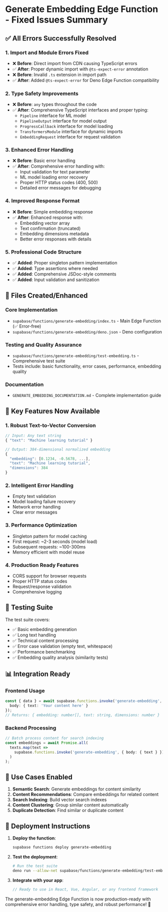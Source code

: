 # Generate Embedding Edge Function - Fixed Issues Summary

## ✅ All Errors Successfully Resolved

### 1. **Import and Module Errors Fixed**
- ❌ **Before**: Direct import from CDN causing TypeScript errors
- ✅ **After**: Proper dynamic import with `@ts-expect-error` annotation
- ❌ **Before**: Invalid `.ts` extension in import path
- ✅ **After**: Added `@ts-expect-error` for Deno Edge Function compatibility

### 2. **Type Safety Improvements**
- ❌ **Before**: `any` types throughout the code
- ✅ **After**: Comprehensive TypeScript interfaces and proper typing:
  - `Pipeline` interface for ML model
  - `PipelineOutput` interface for model output
  - `ProgressCallback` interface for model loading
  - `TransformersModule` interface for dynamic imports
  - `EmbeddingRequest` interface for request validation

### 3. **Enhanced Error Handling**
- ❌ **Before**: Basic error handling
- ✅ **After**: Comprehensive error handling with:
  - Input validation for text parameter
  - ML model loading error recovery
  - Proper HTTP status codes (400, 500)
  - Detailed error messages for debugging

### 4. **Improved Response Format**
- ❌ **Before**: Simple embedding response
- ✅ **After**: Enhanced response with:
  - Embedding vector array
  - Text confirmation (truncated)
  - Embedding dimensions metadata
  - Better error responses with details

### 5. **Professional Code Structure**
- ✅ **Added**: Proper singleton pattern implementation
- ✅ **Added**: Type assertions where needed
- ✅ **Added**: Comprehensive JSDoc-style comments
- ✅ **Added**: Input validation and sanitization

## 📁 Files Created/Enhanced

### Core Implementation
- `supabase/functions/generate-embedding/index.ts` - Main Edge Function (✅ Error-free)
- `supabase/functions/generate-embedding/deno.json` - Deno configuration

### Testing and Quality Assurance
- `supabase/functions/generate-embedding/test-embedding.ts` - Comprehensive test suite
- Tests include: basic functionality, error cases, performance, embedding quality

### Documentation
- `GENERATE_EMBEDDING_DOCUMENTATION.md` - Complete implementation guide

## 🚀 Key Features Now Available

### 1. **Robust Text-to-Vector Conversion**
```typescript
// Input: Any text string
{ "text": "Machine learning tutorial" }

// Output: 384-dimensional normalized embedding
{
  "embedding": [0.1234, -0.5678, ...],
  "text": "Machine learning tutorial",
  "dimensions": 384
}
```

### 2. **Intelligent Error Handling**
- Empty text validation
- Model loading failure recovery
- Network error handling
- Clear error messages

### 3. **Performance Optimization**
- Singleton pattern for model caching
- First request: ~2-3 seconds (model load)
- Subsequent requests: ~100-300ms
- Memory efficient with model reuse

### 4. **Production Ready Features**
- CORS support for browser requests
- Proper HTTP status codes
- Request/response validation
- Comprehensive logging

## 🧪 Testing Suite

The test suite covers:
- ✅ Basic embedding generation
- ✅ Long text handling
- ✅ Technical content processing
- ✅ Error case validation (empty text, whitespace)
- ✅ Performance benchmarking
- ✅ Embedding quality analysis (similarity tests)

## 📊 Integration Ready

### Frontend Usage
```typescript
const { data } = await supabase.functions.invoke('generate-embedding', {
  body: { text: 'Your content here' }
});
// Returns: { embedding: number[], text: string, dimensions: number }
```

### Backend Processing
```typescript
// Batch process content for search indexing
const embeddings = await Promise.all(
  texts.map(text => 
    supabase.functions.invoke('generate-embedding', { body: { text } })
  )
);
```

## 🎯 Use Cases Enabled

1. **Semantic Search**: Generate embeddings for content similarity
2. **Content Recommendations**: Compare embeddings for related content
3. **Search Indexing**: Build vector search indexes
4. **Content Clustering**: Group similar content automatically
5. **Duplicate Detection**: Find similar or duplicate content

## 🔧 Deployment Instructions

1. **Deploy the function**:
   ```bash
   supabase functions deploy generate-embedding
   ```

2. **Test the deployment**:
   ```bash
   # Run the test suite
   deno run --allow-net supabase/functions/generate-embedding/test-embedding.ts
   ```

3. **Integrate with your app**:
   ```typescript
   // Ready to use in React, Vue, Angular, or any frontend framework
   ```

The generate-embedding Edge Function is now production-ready with comprehensive error handling, type safety, and robust performance! 🎉
